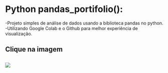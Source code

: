 # Python pandas_portifolio():
 -Projeto simples de análise de dados usando a biblioteca pandas no python.
 -Utilizando Google Colab e o Github para melhor experiência de visualização.

<h2>Clique na imagem<h2>
<a href="https://colab.research.google.com/github/Rafael-moratti/pandas_portifolio/blob/main/Introdu%C3%A7%C3%A3o_ao_Pandas.ipynb" target="_blank"><img src="https://user-images.githubusercontent.com/104304589/201520496-26b381d5-db59-434f-96ee-d867f8a73e39.jpg" /></a>

